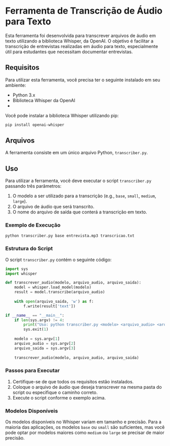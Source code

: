 
# Ferramenta de Transcrição de Áudio para Texto

Esta ferramenta foi desenvolvida para transcrever arquivos de áudio em texto utilizando a biblioteca Whisper, da OpenAI. O objetivo é facilitar a transcrição de entrevistas realizadas em áudio para texto, especialmente útil para estudantes que necessitam documentar entrevistas.

## Requisitos

Para utilizar esta ferramenta, você precisa ter o seguinte instalado em seu ambiente:

- Python 3.x
- Biblioteca Whisper da OpenAI
- 
Você pode instalar a biblioteca Whisper utilizando pip:

```bash
pip install openai-whisper
```

## Arquivos

A ferramenta consiste em um único arquivo Python, `transcriber.py`.

## Uso

Para utilizar a ferramenta, você deve executar o script `transcriber.py` passando três parâmetros:
1. O modelo a ser utilizado para a transcrição (e.g., `base`, `small`, `medium`, `large`).
2. O arquivo de áudio que será transcrito.
3. O nome do arquivo de saída que conterá a transcrição em texto.

### Exemplo de Execução

```bash
python transcriber.py base entrevista.mp3 transcricao.txt
```

### Estrutura do Script

O script `transcriber.py` contém o seguinte código:

```python
import sys
import whisper

def transcrever_audio(modelo, arquivo_audio, arquivo_saida):
    model = whisper.load_model(modelo)
    result = model.transcribe(arquivo_audio)
    
    with open(arquivo_saida, 'w') as f:
        f.write(result['text'])

if __name__ == "__main__":
    if len(sys.argv) != 4:
        print("Uso: python transcriber.py <modelo> <arquivo_audio> <arquivo_saida>")
        sys.exit(1)
    
    modelo = sys.argv[1]
    arquivo_audio = sys.argv[2]
    arquivo_saida = sys.argv[3]
    
    transcrever_audio(modelo, arquivo_audio, arquivo_saida)
```

### Passos para Executar

1. Certifique-se de que todos os requisitos estão instalados.
2. Coloque o arquivo de áudio que deseja transcrever na mesma pasta do script ou especifique o caminho correto.
3. Execute o script conforme o exemplo acima.

### Modelos Disponíveis

Os modelos disponíveis no Whisper variam em tamanho e precisão. Para a maioria das aplicações, os modelos `base` ou `small` são suficientes, mas você pode optar por modelos maiores como `medium` ou `large` se precisar de maior precisão.

